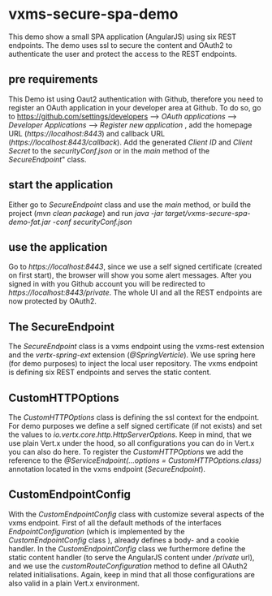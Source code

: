 # vxms-secure-spa-demo
This demo show a small SPA application (AngularJS) using six REST endpoints. The demo uses ssl to secure the content and OAuth2 to authenticate the user and protect the access to the REST endpoints. 

## pre requirements

This Demo ist using Oaut2 authentication with Github, therefore you need to register an OAuth application in your developer area at Github. To do so, go to https://github.com/settings/developers --> *OAuth applications* --> *Developer Applications* --> *Register new application* , add the homepage URL (*https://localhost:8443*) and callback URL (*https://localhost:8443/callback*). Add the generated *Client ID* and *Client Secret* to the *securityConf.json* or in the *main* method of the *SecureEndpoint*" class.


## start the application
Either go to *SecureEndpoint* class and use the *main* method, or build the project (*mvn clean package*) and run *java -jar target/vxms-secure-spa-demo-fat.jar -conf securityConf.json*

## use the application
Go to *https://localhost:8443*, since we use a self signed certificate (created on first start), the browser will show you some alert messages. After you signed in with you Github account you will be redirected to *https://localhost:8443/private*. The whole UI and all the REST endpoints are now protected by OAuth2.

## The SecureEndpoint
The *SecureEndpoint* class is a vxms endpoint using the vxms-rest extension and the *vertx-spring-ext* extension (*@SpringVerticle*). We use spring here (for demo purposes) to inject the local user repository. The vxms endpoint is defining six REST endpoints and serves the static content.

## CustomHTTPOptions
The *CustomHTTPOptions* class is defining the ssl context for the endpoint. For demo purposes we define a self signed certificate (if not exists) and set the values to *io.vertx.core.http.HttpServerOptions*. Keep in mind, that we use plain Vert.x under the hood, so all configurations you can do in Vert.x you can also do here. To register the *CustomHTTPOptions* we add the reference to the *@ServiceEndpoint(...options = CustomHTTPOptions.class)* annotation located in the vxms endpoint (*SecureEndpoint*).
## CustomEndpointConfig

With the *CustomEndpointConfig* class with customize several aspects of the vxms endpoint. First of all the default methods of the interfaces *EndpointConfiguration* (which is implemented by the *CustomEndpointConfig* class ), already defines a body- and a cookie handler. In the *CustomEndpointConfig* class we furthermore define the static content handler (to serve the AngularJS content under */private* url), and we use the *customRouteConfiguration* method to define all OAuth2 related initialisations. Again, keep in mind that all those configurations are also valid in a plain Vert.x environment.
